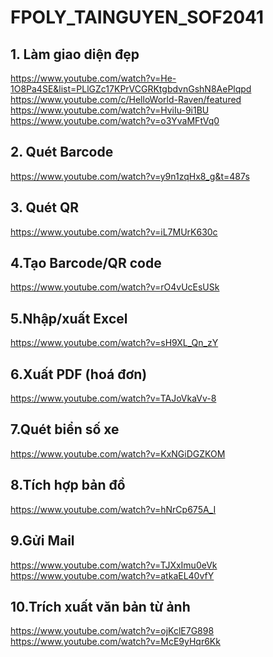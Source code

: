 # FPOLY_TAINGUYEN_SOF2041

## 1. Làm giao diện đẹp
https://www.youtube.com/watch?v=He-1O8Pa4SE&list=PLlGZc17KPrVCGRKtgbdvnGshN8AePlqpd 
<br/>
https://www.youtube.com/c/HelloWorld-Raven/featured 
<br/>
https://www.youtube.com/watch?v=HviIu-9i1BU 
<br/>
https://www.youtube.com/watch?v=o3YvaMFtVq0

## 2. Quét Barcode
https://www.youtube.com/watch?v=y9n1zqHx8_g&t=487s 

## 3. Quét QR
https://www.youtube.com/watch?v=iL7MUrK630c 

## 4.Tạo Barcode/QR code
https://www.youtube.com/watch?v=rO4vUcEsUSk 

## 5.Nhập/xuất Excel
https://www.youtube.com/watch?v=sH9XL_Qn_zY 

## 6.Xuất PDF (hoá đơn)
https://www.youtube.com/watch?v=TAJoVkaVv-8 

## 7.Quét biển số xe
https://www.youtube.com/watch?v=KxNGiDGZKOM 

## 8.Tích hợp bản đồ
https://www.youtube.com/watch?v=hNrCp675A_I 

## 9.Gửi Mail
https://www.youtube.com/watch?v=TJXxImu0eVk 
https://www.youtube.com/watch?v=atkaEL40vfY 

## 10.Trích xuất văn bản từ ảnh
https://www.youtube.com/watch?v=ojKclE7G898 
https://www.youtube.com/watch?v=McE9yHqr6Kk 
